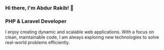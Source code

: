 ### Hi there, I'm Abdur Rakib! 👋

### **PHP & Laravel Developer**
I enjoy creating dynamic and scalable web applications. With a focus on clean, maintainable code, I am always exploring new technologies to solve real-world problems efficiently.
